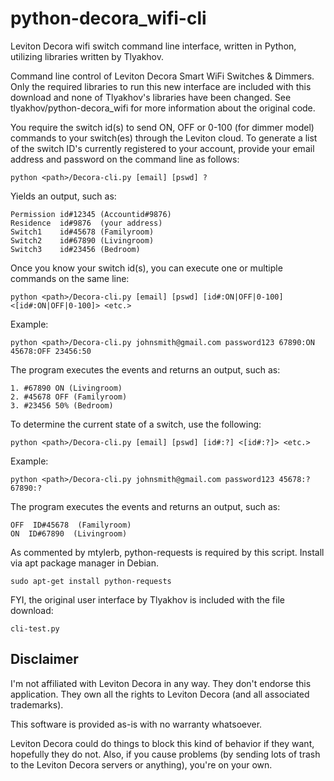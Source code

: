 # python-decora_wifi-cli
Leviton Decora wifi switch command line interface, written in Python, utilizing libraries written by Tlyakhov.

Command line control of Leviton Decora Smart WiFi Switches & Dimmers.
Only the required libraries to run this new interface are included with this download and none of Tlyakhov's libraries have been changed.
See tlyakhov/python-decora_wifi for more information about the original code.

You require the switch id(s) to send ON, OFF or 0-100 (for dimmer model) commands to your switch(es) through the Leviton cloud.  To generate a list of the switch ID's currently registered to your account, provide your email address and password on the command line as follows:
```
python <path>/Decora-cli.py [email] [pswd] ?
```
Yields an output, such as:
```
Permission id#12345 (Accountid#9876)
Residence  id#9876  (your address)
Switch1    id#45678 (Familyroom)
Switch2    id#67890 (Livingroom)
Switch3    id#23456 (Bedroom)
```
Once you know your switch id(s), you can execute one or multiple commands on the same line:
```
python <path>/Decora-cli.py [email] [pswd] [id#:ON|OFF|0-100] <[id#:ON|OFF|0-100]> <etc.>
```

Example:
```
python <path>/Decora-cli.py johnsmith@gmail.com password123 67890:ON 45678:OFF 23456:50
```
The program executes the events and returns an output, such as:
```
1. #67890 ON (Livingroom)
2. #45678 OFF (Familyroom)
3. #23456 50% (Bedroom)
```
To determine the current state of a switch, use the following:
```
python <path>/Decora-cli.py [email] [pswd] [id#:?] <[id#:?]> <etc.>
```
Example:
```
python <path>/Decora-cli.py johnsmith@gmail.com password123 45678:? 67890:?
```
The program executes the events and returns an output, such as:
```
OFF  ID#45678  (Familyroom)
ON  ID#67890  (Livingroom)
```

As commented by mtylerb, python-requests is required by this script. Install via apt package manager in Debian.
```
sudo apt-get install python-requests
```

FYI, the original user interface by Tlyakhov is included with the file download:
```
cli-test.py
```
Disclaimer
----------
I'm not affiliated with Leviton Decora in any way. They don't endorse this application. They own all the rights to Leviton Decora (and all associated trademarks). 

This software is provided as-is with no warranty whatsoever. 

Leviton Decora could do things to block this kind of behavior if they want, hopefully they do not. Also, if you cause problems (by sending lots of trash to the Leviton Decora servers or anything), you're on your own.
